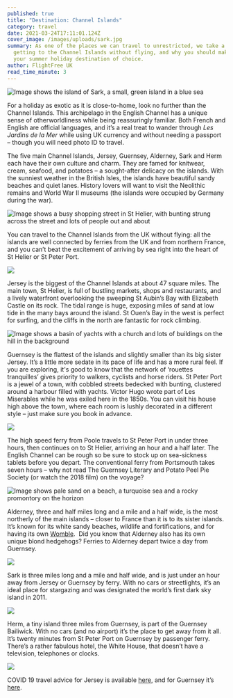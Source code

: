 ```yaml
---
published: true
title: "Destination: Channel Islands"
category: travel
date: 2021-03-24T17:11:01.124Z
cover_image: /images/uploads/sark.jpg
summary: As one of the places we can travel to unrestricted, we take a look at
  getting to the Channel Islands without flying, and why you should make this
  your summer holiday destination of choice.
author: FlightFree UK
read_time_minute: 3
---
```

![Image shows the island of Sark, a small, green island in a blue sea](/images/uploads/sark.jpg "The island of Sark")

For a holiday as exotic as it is close-to-home, look no further than the Channel Islands. This archipelago in the English Channel has a unique sense of otherworldliness while being reassuringly familiar. Both French and English are official languages, and it’s a real treat to wander through *Les Jardins de la Mer* while using UK currency and without needing a passport – though you will need photo ID to travel. 

The five main Channel Islands, Jersey, Guernsey, Alderney, Sark and Herm each have their own culture and charm. They are famed for knitwear, cream, seafood, and potatoes – a sought-after delicacy on the islands. With the sunniest weather in the British Isles, the islands have beautiful sandy beaches and quiet lanes. History lovers will want to visit the Neolithic remains and World War II museums (the islands were occupied by Germany during the war). 

![Image shows a busy shopping street in St Helier, with bunting strung across the street and lots of people out and about](/images/uploads/st_helier.jpg "St Helier, the main town in Jersey")

You can travel to the Channel Islands from the UK without flying: all the islands are well connected by ferries from the UK and from northern France, and you can’t beat the excitement of arriving by sea right into the heart of St Helier or St Peter Port. 

![](/images/uploads/quotes1.jpg)

Jersey is the biggest of the Channel Islands at about 47 square miles. The main town, St Helier, is full of bustling markets, shops and restaurants, and a lively waterfront overlooking the sweeping St Aubin’s Bay with Elizabeth Castle on its rock. The tidal range is huge, exposing miles of sand at low tide in the many bays around the island. St Ouen’s Bay in the west is perfect for surfing, and the cliffs in the north are fantastic for rock climbing. 

![Image shows a basin of yachts with a church and lots of buildings on the hill in the background](/images/uploads/stpeterport.jpg "St Peter Port, Guernsey")

Guernsey is the flattest of the islands and slightly smaller than its big sister Jersey. It’s a little more sedate in its pace of life and has a more rural feel. If you are exploring, it's good to know that the network of ‘rouettes tranquilles’ gives priority to walkers, cyclists and horse riders. St Peter Port is a jewel of a town, with cobbled streets bedecked with bunting, clustered around a harbour filled with yachts. Victor Hugo wrote part of Les Miserables while he was exiled here in the 1850s. You can visit his house high above the town, where each room is lushly decorated in a different style – just make sure you book in advance.

![](/images/uploads/quotes2.jpg)

The high speed ferry from Poole travels to St Peter Port in under three hours, then continues on to St Helier, arriving an hour and a half later. The English Channel can be rough so be sure to stock up on sea-sickness tablets before you depart. The conventional ferry from Portsmouth takes seven hours – why not read The Guernsey Literary and Potato Peel Pie Society (or watch the 2018 film) on the voyage?  

![Image shows pale sand on a beach, a turquoise sea and a rocky promontory on the horizon](/images/uploads/alderney.jpg "Alderney")

Alderney, three and half miles long and a mile and a half wide, is the most northerly of the main islands – closer to France than it is to its sister islands. It’s known for its white sandy beaches, wildlife and fortifications, and for having its own [Womble](http://www.bbc.co.uk/ahistoryoftheworld/objects/KbrGaWZpQj2npZdbHWvwrA).  Did you know that Alderney also has its own unique blond hedgehogs? Ferries to Alderney depart twice a day from Guernsey. 

![](/images/uploads/quotes3.jpg)

Sark is three miles long and a mile and half wide, and is just under an hour away from Jersey or Guernsey by ferry. With no cars or streetlights, it’s an ideal place for stargazing and was designated the world’s first dark sky island in 2011.

![](/images/uploads/quotes4.jpg)

Herm, a tiny island three miles from Guernsey, is part of the Guernsey Bailiwick. With no cars (and no airport) it’s the place to get away from it all. It’s twenty minutes from St Peter Port on Guernsey by passenger ferry. There’s a rather fabulous hotel, the White House, that doesn’t have a television, telephones or clocks. 

![](/images/uploads/quotes5.jpg)

COVID 19 travel advice for Jersey is available [here](https://www.gov.je/Health/Coronavirus/Travel/Pages/CoronavirusTravelAdvice.aspx), and for Guernsey it’s [here](https://covid19.gov.gg/guidance/travel).